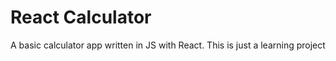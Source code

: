 # React Calculator

A basic calculator app written in JS with React. This is just a learning project
